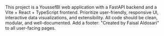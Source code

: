 <!-- Use this file to provide workspace-specific custom instructions to Copilot. For more details, visit https://code.visualstudio.com/docs/copilot/copilot-customization#_use-a-githubcopilotinstructionsmd-file -->

This project is a YoussefBI web application with a FastAPI backend and a Vite + React + TypeScript frontend. Prioritize user-friendly, responsive UI, interactive data visualizations, and extensibility. All code should be clean, modular, and well-documented. Add a footer: "Created by Faisal Aldosari" to all user-facing pages.
